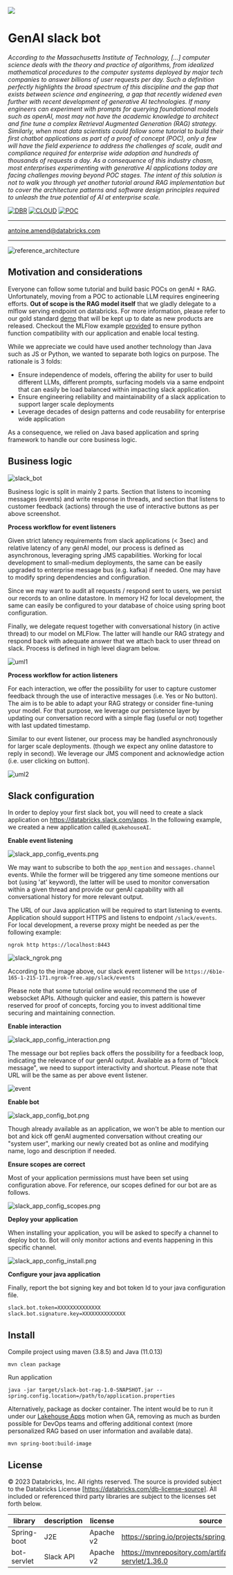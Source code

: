 <a href="https://www.databricks.com/solutions/accelerators"><img src='https://github.com/databricks-industry-solutions/.github/raw/main/profile/solacc_logo_wide.png'></img></a>

# GenAI slack bot

*According to the Massachusetts Institute of Technology, [...] computer science deals with the theory and practice 
of algorithms, from idealized mathematical procedures to the computer systems deployed by major tech companies to 
answer billions of user requests per day. Such a definition perfectly highlights the broad spectrum of 
this discipline and the gap that exists between science and engineering, a gap that recently widened even further 
with recent development of generative AI technologies. If many engineers can experiment with prompts for querying 
foundational models such as openAI, most may not have the academic knowledge to architect and fine tune a complex 
Retrieval Augmented Generation (RAG) strategy. Similarly, when most data scientists could follow some tutorial to 
build their first chatbot applications as part of a proof of concept (POC), only a few will have the field experience 
to address the challenges of scale, audit and compliance required for enterprise wide adoption and hundreds of 
thousands of requests a day. As a consequence of this industry chasm, most enterprises experimenting with generative 
AI applications today are facing challenges moving beyond POC stages. The intent of this solution is not to walk you 
through yet another tutorial around RAG implementation but to cover the architecture patterns and software design 
principles required to unleash the true potential of AI at enterprise scale.*

[![DBR](https://img.shields.io/badge/DBR-14.2ML-red?logo=databricks&style=for-the-badge)](https://docs.databricks.com/release-notes/runtime/14.2ml.html)
[![CLOUD](https://img.shields.io/badge/CLOUD-ALL-blue?logo=googlecloud&style=for-the-badge)](https://databricks.com/try-databricks)
[![POC](https://img.shields.io/badge/POC-3_days-green?style=for-the-badge)](https://databricks.com/try-databricks)

___

<antoine.amend@databricks.com>

___

![reference_architecture](images/reference_architecture.png)

## Motivation and considerations

Everyone can follow some tutorial and build basic POCs on genAI + RAG.
Unfortunately, moving from a POC to actionable LLM requires engineering efforts. 
**Out of scope is the RAG model itself** that we gladly delegate to a mlflow serving endpoint on databricks. For more 
information, please refer to our gold standard [demo](https://www.databricks.com/resources/demos/tutorials/data-science-and-ai/lakehouse-ai-deploy-your-llm-chatbot) that will be kept up to date as new products are released. 
Checkout the MLFlow example [provided](slack-bot-genai.ipynb) to ensure python function compatibility with our application and enable 
local testing.

While we appreciate we could have used another technology than Java such as JS or Python, we wanted to separate 
both logics on purpose. The rationale is 3 folds:

- Ensure independence of models, offering the ability for user to build different LLMs, different prompts, surfacing
  models via a same endpoint that can easily be load balanced within impacting slack application.
- Ensure engineering reliability and maintainability of a slack application to support larger scale deployments
- Leverage decades of design patterns and code reusability for enterprise wide application

As a consequence, we relied on Java based application and spring framework to handle our core business logic.

## Business logic

![slack_bot](images/slack_interaction.png)

Business logic is split in mainly 2 parts.
Section that listens to incoming messages (events) and write response in threads,
and section that listens to customer feedback (actions) through the use of interactive buttons as per above screenshot.

**Process workflow for event listeners**

Given strict latency requirements from slack applications (< 3sec) and relative latency of any genAI model,
our process is defined as asynchronous, leveraging spring JMS capabilities.
Working for local development to small-medium deployments, the same can be easily upgraded to enterprise message bus
(e.g. kafka) if needed. One may have to modify spring dependencies and configuration.

Since we may want to audit all requests / respond sent to users, we persist our records to an online datastore.
In memory H2 for local development, the same can easily be configured to your database of choice using spring boot
configuration.

Finally, we delegate request together with conversational history (in active thread) to our model on MLFlow.
The latter will handle our RAG strategy and respond back with adequate answer that we attach
back to user thread on slack. Process is defined in high level diagram below.

![uml1](images/slack_uml_1.png)

**Process workflow for action listeners**

For each interaction, we offer the possibility for user to capture customer feedback through the use of
interactive messages (i.e. Yes or No button).
The aim is to be able to adapt your RAG strategy or consider fine-tuning your model.
For that purpose, we leverage our persistence layer by updating our conversation record
with a simple flag (useful or not) together with last updated timestamp.

Similar to our event listener, our process may be handled asynchronously for larger scale deployments.
(though we expect any online datastore to reply in second).
We leverage our JMS component and acknowledge action (i.e. user clicking on button).

![uml2](images/slack_uml_2.png)

## Slack configuration

In order to deploy your first slack bot, you will need to create a slack
application on https://databricks.slack.com/apps. In the following example, we created a new application called
`@LakehouseAI`.

**Enable event listening**

![slack_app_config_events.png](images%2Fslack_app_config_events.png)

We may want to subscribe to both the `app_mention` and `messages.channel` events. While the former will
be triggered any time someone mentions our bot (using 'at' keyword), the latter will be used to monitor
conversation within a given thread and provide our genAI capability with all conversational history for
more relevant output.

The URL of our Java application will be required to start listening to events. Application should support HTTPS and
listens to endpoint `/slack/events`. For local development, a reverse proxy might be needed as per the following
example:

```shell
ngrok http https://localhost:8443
```

![slack_ngrok.png](images%2Fslack_ngrok.png)

According to the image above, our slack event listener will be
`https://6b1e-165-1-215-171.ngrok-free.app/slack/events`

Please note that some tutorial online would recommend the use of websocket APIs. Although quicker and easier, this
pattern is however reserved for proof of concepts, forcing you to invest additional time securing and maintaining 
connection.

**Enable interaction**

![slack_app_config_interaction.png](images%2Fslack_app_config_interaction.png)

The message our bot replies back offers the possibility for a feedback loop,
indicating the relevance of our genAI output. Available as a form of "block message", we
need to support interactivity and shortcut. Please note that URL will be the same as per above event listener.

![event](images/slack_app_config_events.png)

**Enable bot**

![slack_app_config_bot.png](images%2Fslack_app_config_bot.png)

Though already available as an application, we won't be able to mention our bot and
kick off genAI augmented conversation without creating our "system user",
marking our newly created bot as online and modifying name, logo and description if needed.

**Ensure scopes are correct**

Most of your application permissions must have been set using configuration above.
For reference, our scopes defined for our bot are as follows.

![slack_app_config_scopes.png](images%2Fslack_app_config_scopes.png)

**Deploy your application**

When installing your application, you will be asked to specify a channel to deploy bot to. Bot will only monitor
actions and events happening in this specific channel.

![slack_app_config_install.png](images%2Fslack_app_config_install.png)

**Configure your java application**

Finally, report the bot signing key and bot token Id to your java configuration file.

```properties
slack.bot.token=XXXXXXXXXXXXXX
slack.bot.signature.key=XXXXXXXXXXXXXX
```

## Install

Compile project using maven (3.8.5) and Java (11.0.13)

```shell
mvn clean package
```

Run application

```shell
java -jar target/slack-bot-rag-1.0-SNAPSHOT.jar --spring.config.location=/path/to/application.properties
```

Alternatively, package as docker container. The intent would be to run it under our
[Lakehouse Apps](https://www.databricks.com/blog/introducing-lakehouse-apps) motion when GA,
removing as much as burden possible for DevOps teams and offering additional context
(more personalized RAG based on user information and available data).

```shell
mvn spring-boot:build-image
```

## License

© 2023 Databricks, Inc. All rights reserved. The source is provided subject to the Databricks License
[https://databricks.com/db-license-source]. All included or referenced third party libraries are subject to the licenses
set forth below.

| library     | description | license   | source                                                               |
|-------------|-------------|-----------|----------------------------------------------------------------------|
| Spring-boot | J2E         | Apache v2 | https://spring.io/projects/spring-boot                               |
| bot-servlet | Slack API   | Apache v2 | https://mvnrepository.com/artifact/com.slack.api/bolt-servlet/1.36.0 |
